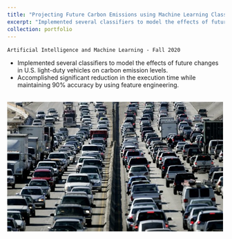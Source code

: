 ```yaml
---
title: "Projecting Future Carbon Emissions using Machine Learning Classifiers"
excerpt: "Implemented several classifiers to model the effects of future changes in U.S. light-duty vehicles on carbon emission levels."
collection: portfolio
---
```


`Artificial Intelligence and Machine Learning - Fall 2020`

* Implemented several classifiers to model the effects of future changes in U.S. light-duty vehicles on carbon emission levels.
* Accomplished significant reduction in the execution time while maintaining 90% accuracy by using feature engineering.

<br/><img src='/images/aiml_adobespark.jpeg'>